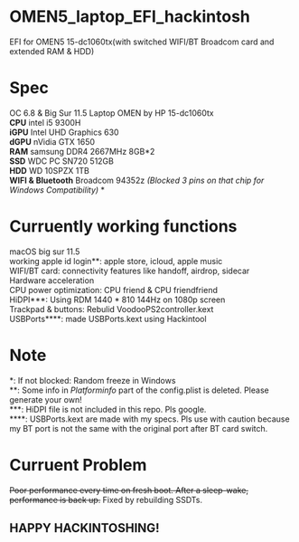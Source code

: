 # OMEN5_laptop_EFI_hackintosh

EFI for OMEN5 15-dc1060tx(with switched WIFI/BT Broadcom card and extended RAM &amp; HDD)  

# Spec

OC 6.8 & Big Sur 11.5
Laptop OMEN by HP  15-dc1060tx  
**CPU**  intel i5 9300H  
**iGPU** Intel UHD Graphics 630  
**dGPU** nVidia GTX 1650  
**RAM** samsung DDR4 2667MHz 8GB*2  
**SSD** WDC PC SN720 512GB  
**HDD** WD 10SPZX 1TB  
**WIFI & Bluetooth** Broadcom 94352z *(Blocked 3 pins on that chip for Windows Compatibility)* *  

# Curruently working functions

macOS big sur 11.5  
working apple id login*\*: apple store, icloud, apple music  
WIFI/BT card: connectivity features like handoff, airdrop, sidecar  
Hardware acceleration  
CPU power optimization: CPU friend &amp; CPU friendfriend  
HiDPI**\*: Using RDM 1440 * 810 144Hz on 1080p screen  
Trackpad &amp; buttons: Rebulid VoodooPS2controller.kext  
USBPorts**\*\*: made USBPorts.kext using Hackintool

# Note

*: If not blocked: Random freeze in Windows  
**: Some info in _Platforminfo_ part of the config.plist is deleted. Please generate your own!  
***: HiDPI file is not included in this repo. Pls google.  
****: USBPorts.kext are made with my specs. Pls use with caution because my BT port is not the same with the original port after BT card switch.

# Curruent Problem

~~Poor performance every time on fresh boot. After a sleep-wake, performance is back up.~~ Fixed by rebuilding SSDTs.

## HAPPY HACKINTOSHING!
